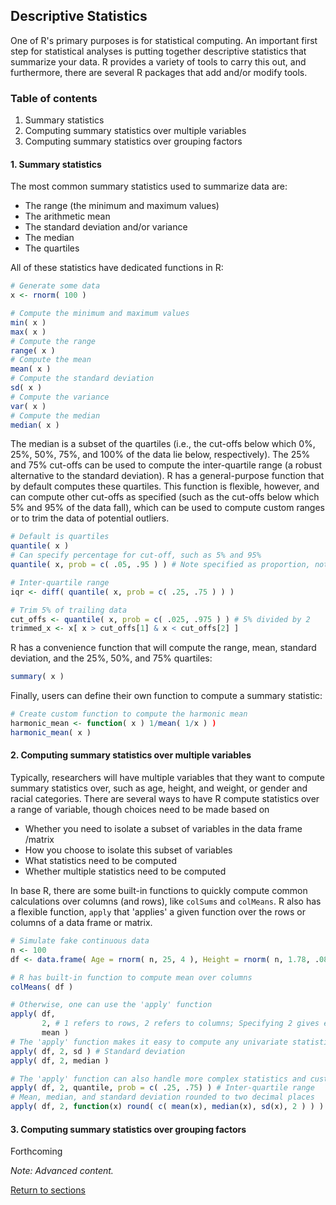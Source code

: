 ## Descriptive Statistics

One of R's primary purposes is for statistical computing. An important first step for statistical analyses is putting together descriptive statistics that summarize your data. R provides a variety of tools to carry this out, and furthermore, there are several R packages that add and/or modify tools.

### Table of contents
1. Summary statistics
2. Computing summary statistics over multiple variables
3. Computing summary statistics over grouping factors

#### 1. Summary statistics

The most common summary statistics used to summarize data are:

* The range (the minimum and maximum values)
* The arithmetic mean
* The standard deviation and/or variance
* The median
* The quartiles

All of these statistics have dedicated functions in R:
```R
# Generate some data
x <- rnorm( 100 )

# Compute the minimum and maximum values
min( x )
max( x )
# Compute the range
range( x )
# Compute the mean
mean( x )
# Compute the standard deviation
sd( x )
# Compute the variance
var( x )
# Compute the median
median( x )
```

The median is a subset of the quartiles (i.e., the cut-offs below which 0%, 25%, 50%, 75%, and 100% of the data lie below, respectively). The 25% and 75% cut-offs can be used to compute the inter-quartile range (a robust alternative to the standard deviation). R has a general-purpose function that by default computes these quartiles. This function is flexible, however, and can compute other cut-offs as specified (such as the cut-offs below which 5% and 95% of the data fall), which can be used to compute custom ranges or to trim the data of potential outliers.

```R
# Default is quartiles
quantile( x )
# Can specify percentage for cut-off, such as 5% and 95%
quantile( x, prob = c( .05, .95 ) ) # Note specified as proportion, not percentage

# Inter-quartile range
iqr <- diff( quantile( x, prob = c( .25, .75 ) ) )

# Trim 5% of trailing data
cut_offs <- quantile( x, prob = c( .025, .975 ) ) # 5% divided by 2
trimmed_x <- x[ x > cut_offs[1] & x < cut_offs[2] ]
```

R has a convenience function that will compute the range, mean, standard deviation, and the 25%, 50%, and 75% quartiles:
```R
summary( x )
```

Finally, users can define their own function to compute a summary statistic:
```R
# Create custom function to compute the harmonic mean
harmonic_mean <- function( x ) 1/mean( 1/x ) )
harmonic_mean( x )
```

#### 2. Computing summary statistics over multiple variables

Typically, researchers will have multiple variables that they want to compute summary statistics over, such as age, height, and weight, or gender and racial categories. There are several ways to have R compute statistics over a range of variable, though choices need to be made based on

* Whether you need to isolate a subset of variables in the data frame /matrix
* How you choose to isolate this subset of variables
* What statistics need to be computed
* Whether multiple statistics need to be computed

In base R, there are some built-in functions to quickly compute common calculations over columns (and rows), like `colSums` and `colMeans`. R also has a flexible function, `apply` that 'applies' a given function over the rows or columns of a data frame or matrix.

```R
# Simulate fake continuous data
n <- 100
df <- data.frame( Age = rnorm( n, 25, 4 ), Height = rnorm( n, 1.78, .08 ), Weight = rnorm( n, 170, 15 ) )

# R has built-in function to compute mean over columns
colMeans( df )

# Otherwise, one can use the 'apply' function
apply( df, 
       2, # 1 refers to rows, 2 refers to columns; Specifying 2 gives equivalent results to 'colMeans'
       mean )
# The 'apply' function makes it easy to compute any univariate statistic over columns
apply( df, 2, sd ) # Standard deviation
apply( df, 2, median )

# The 'apply' function can also handle more complex statistics and custom functions
apply( df, 2, quantile, prob = c( .25, .75) ) # Inter-quartile range
# Mean, median, and standard deviation rounded to two decimal places
apply( df, 2, function(x) round( c( mean(x), median(x), sd(x), 2 ) ) )
```

#### 3. Computing summary statistics over grouping factors

Forthcoming

*Note: Advanced content.*

[Return to sections](C00_P002_Chapters.md)

